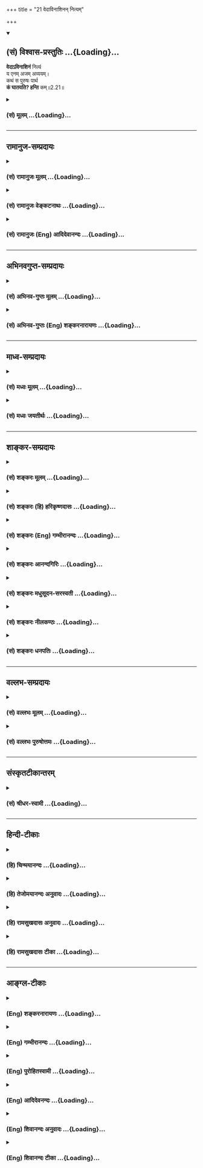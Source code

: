 +++
title = "21 वेदाविनाशिनन् नित्यम्"

+++
<div class="js_include" newlevelforh1="2" title="(सं) विश्वास-प्रस्तुतिः" unfilled url="/mahAbhAratam/vyAsaH/shlokashaH/06-bhIShma-parva/03-bhagavad-gItA-parva/saMskRtam/vishvAsa-prastutiH/02_sAnkhya-yogaH_sarva-/21_vedAvinAshinan_ni.md">
<details open><summary><h2>(सं) विश्वास-प्रस्तुतिः ...{Loading}...</h2></summary>

**वेदाऽविनाशिनं** नित्यं  
य एनम् अजम् अव्ययम्।  
कथं स पुरुषः पार्थ  
**कं घातयति? हन्ति** कम्॥2.21॥
</details>
</div>
<div class="js_include collapsed" newlevelforh1="3" title="(सं) मूलम्" unfilled url="/mahAbhAratam/vyAsaH/shlokashaH/06-bhIShma-parva/03-bhagavad-gItA-parva/saMskRtam/mUlam/02_sAnkhya-yogaH_sarva-/21_vedAvinAshinan_ni.md">
<details><summary><h3>(सं) मूलम् ...{Loading}...</h3></summary>

वेदाविनाशिनं नित्यं य एनमजमव्ययम्।  
कथं स पुरुषः पार्थ कं घातयति हन्ति कम्।।2.21।।
</details>
</div>


_________________
## रामानुज-सम्प्रदायः
<div class="js_include collapsed" newlevelforh1="3" title="(सं) रामानुजः मूलम्" unfilled url="/mahAbhAratam/vyAsaH/shlokashaH/06-bhIShma-parva/03-bhagavad-gItA-parva/saMskRtam/rAmAnujaH/mUlam/02_sAnkhya-yogaH_sarva-/21_vedAvinAshinan_ni.md">
<details><summary><h3>(सं) रामानुजः मूलम् ...{Loading}...</h3></summary>

।।2.21।। एवम् अविनाशित्वेन अजत्वेन व्ययानर्हत्वेन च **नित्यम् एनम्**
आत्मानं **यः** पुरुषो **वेद स पुरुषो**
देवमनुष्यतिर्यक्स्थावरशरीरावस्थितेषु आत्मसु **कम्** अपि आत्मानं **कथं
घातयति** **कं** वा कथं **हन्ति** कथं नाशयति कथं वा तत्प्रयोजको भवति
इत्यर्थः। एतान् आत्मनो घातयामि हन्मि इति अनुशोचनम्
आत्मस्वरूपयाथात्म्याज्ञानमूलम् एव इत्यभिप्रायः।  
यद्यपि नित्यानाम् आत्मनां शरीरविश्लेषमात्रं क्रियते तथापि
रमणीयभोगसाधनेषु शरीरेषु नश्यत्सु तद्वियोगरूपं शोकनिमित्तिम् अस्ति एव इति
अत आह।  

</details>
</div>
<div class="js_include collapsed" newlevelforh1="3" title="(सं) रामानुजः वेङ्कटनाथः" unfilled url="/mahAbhAratam/vyAsaH/shlokashaH/06-bhIShma-parva/03-bhagavad-gItA-parva/saMskRtam/rAmAnujaH/venkaTanAthaH/02_sAnkhya-yogaH_sarva-/21_vedAvinAshinan_ni.md">
<details><summary><h3>(सं) रामानुजः वेङ्कटनाथः ...{Loading}...</h3></summary>

  
  
।।2.21।। य एनम् 2।19 इत्युक्तविपर्ययपरेवेद इत्यादिश्लोकेनित्यम् इति
परमसाध्यानुवादः। अविनाशिनम् इत्यादिकं तु तद्धेतुरित्यभिप्रायेणाह एवमिति।
व्ययशब्देनात्र जन्मनाशव्यतिरिक्तविकारा विवक्षिताः। अपक्षय एव वा
छेदनादियोग्यावयवविश्लेषादिर्वा। कमिति।
निर्धारणस्यानिर्धारितानेकव्यक्तिसापेक्षत्वादाहदेवमनुष्येत्यादि।
घातयतिहन्त्योः पौनरुक्त्यमाशङ्क्य बुद्धिस्थक्रमेणार्थमाह कथं
नाशयतीत्यादि। वेदितुर्विशेषेण हन्तृत्वादिनिषेधो न युज्यते। आत्मनो
नित्यत्वे तदवेदितुरपि तद्धननायोगादित्याशङ्कापरिहाराय फलितार्थं वदन्
प्रकृतेन सङ्गमयति एतानिति। नात्र श्लोके हन्तृत्वादिमात्रं निषिध्यते
किन्तु तत्प्रयुक्तं शोचनम् तदुत्पादकप्रकारप्रतिषेधयैव ह्यत्र कथंशब्द
इति  
  
भावः।  
  
  
  

</details>
</div>
<div class="js_include collapsed" newlevelforh1="3" title="(सं) रामानुजः (Eng) आदिदेवानन्दः" unfilled url="/mahAbhAratam/vyAsaH/shlokashaH/06-bhIShma-parva/03-bhagavad-gItA-parva/saMskRtam/rAmAnujaH/english/AdidevAnandaH/02_sAnkhya-yogaH_sarva-/21_vedAvinAshinan_ni.md">
<details><summary><h3>(सं) रामानुजः (Eng) आदिदेवानन्दः ...{Loading}...</h3></summary>

2.21 He who knows the self to be eternal, as It is indestructible,
unborn and changeless - how can that person be said to cause the death of the self, be it of the self existing in the bodies of gods or animals or immovables; Whom does he kill; The meaning is - how can he destroy any one or cause anyone to slay; How does he become an instrument for slaying; The meaning is this: the feeling of sorrow: 'I cause the slaying of these selves, I slay these,' has its basis solely in ignorance about the true nature of the self. Let it be granted that what is done is only separation of the bodies from the eternal selves. Even then, when the bodies, which are instruments for the experience of agreeable pleasures, perish, there still exists reason for sorrow in their separation from the bodies. To this (Sri Krsna) replies:

</details>
</div>


_________________
## अभिनवगुप्त-सम्प्रदायः
<div class="js_include collapsed" newlevelforh1="3" title="(सं) अभिनव-गुप्तः मूलम्" unfilled url="/mahAbhAratam/vyAsaH/shlokashaH/06-bhIShma-parva/03-bhagavad-gItA-parva/saMskRtam/abhinava-guptaH/mUlam/02_sAnkhya-yogaH_sarva-/21_vedAvinAshinan_ni.md">
<details><summary><h3>(सं) अभिनव-गुप्तः मूलम् ...{Loading}...</h3></summary>

।।2.22।। वेदेति। य एनमात्मानं प्रबुद्धत्वात् जानाति स न हन्ति न स हन्यते
इति तस्य कथं बन्धः +++(N omits इति बन्धः)+++।  

</details>
</div>
<div class="js_include collapsed" newlevelforh1="3" title="(सं) अभिनव-गुप्तः (Eng) शङ्करनारायणः" unfilled url="/mahAbhAratam/vyAsaH/shlokashaH/06-bhIShma-parva/03-bhagavad-gItA-parva/saMskRtam/abhinava-guptaH/english/shankaranArAyaNaH/02_sAnkhya-yogaH_sarva-/21_vedAvinAshinan_ni.md">
<details><summary><h3>(सं) अभिनव-गुप्तः (Eng) शङ्करनारायणः ...{Loading}...</h3></summary>

2.21 Veda etc. Whosoever, because of his realisation, under-stands this
Self as 'This neither slays \[any one\]. nor is This slain \[by any
one\] - how could there be any bondage for him ;

</details>
</div>


_________________
## माध्व-सम्प्रदायः
<div class="js_include collapsed" newlevelforh1="3" title="(सं) मध्वः मूलम्" unfilled url="/mahAbhAratam/vyAsaH/shlokashaH/06-bhIShma-parva/03-bhagavad-gItA-parva/saMskRtam/madhvaH/mUlam/02_sAnkhya-yogaH_sarva-/21_vedAvinAshinan_ni.md">
<details><summary><h3>(सं) मध्वः मूलम् ...{Loading}...</h3></summary>

।।2.21।। अतो य एवं वेद स कथं घातयति हन्ति वा अविनाशिनं
नैमित्तिकविनाशरहितम्। नित्यं स्वाभाविकनाशरहितम्। अथवाऽविनाशिनं
दोषयोगरहितम्। नित्यं सदाभाविनमिति सर्वत्र विवेकः दोषयुक्तपुरुषादिषु
नष्टशब्दप्रयोगात्।  

</details>
</div>
<div class="js_include collapsed" newlevelforh1="3" title="(सं) मध्वः जयतीर्थः" unfilled url="/mahAbhAratam/vyAsaH/shlokashaH/06-bhIShma-parva/03-bhagavad-gItA-parva/saMskRtam/madhvaH/jayatIrthaH/02_sAnkhya-yogaH_sarva-/21_vedAvinAshinan_ni.md">
<details><summary><h3>(सं) मध्वः जयतीर्थः ...{Loading}...</h3></summary>

।।2.21।।**वेदाविनाशिन**मिति। पुनरात्मनोऽविनाशित्वादिकं किमर्थमुच्यते
इत्यतोऽस्य तात्पर्यमाह **अत** इति। उक्तैः प्रमाणैरेवमविनाशित्वादिरूपं
कं कथं घातयति हन्ति वेत्येवंभावं करोतीत्यर्थः। जीवस्यानित्यत्वादिकं
मन्यमानो न जानातीत्युक्तम् इदानीं तु ज्ञानी नैवं मन्यत इत्युच्यत इति।
अविनाशिनं नित्यमिति पुनरुक्तिमाशङ्क्य द्वेधार्थभेदमाह
**अविनाशिन**मिति। **नैमित्तिको** बिम्बनाशादिनिमित्तकः। स्वाभाविकः
कालकृतः। दोषयोगरहितमित्यनेन मात्रास्पर्शा इत्यत्र
यदुक्तमाभिमानिकमेवात्मनो दुःखादिकं न तु स्वगतमिति तस्यानुवादः क्रियते।
एवं व्याख्यानप्रकारमन्यत्राप्यतिदिशति **इती**ति। विवेकः शब्दार्थयोः।
अविनाशिनं दोषयोगरहितमिति कुतो लभ्यमित्यत आह **दोषे**ति।
अनेकार्थत्वाद्धातूनामिति भावः।  

</details>
</div>


_________________
## शाङ्कर-सम्प्रदायः
<div class="js_include collapsed" newlevelforh1="3" title="(सं) शङ्करः मूलम्" unfilled url="/mahAbhAratam/vyAsaH/shlokashaH/06-bhIShma-parva/03-bhagavad-gItA-parva/saMskRtam/shankaraH/mUlam/02_sAnkhya-yogaH_sarva-/21_vedAvinAshinan_ni.md">
<details><summary><h3>(सं) शङ्करः मूलम् ...{Loading}...</h3></summary>

।।2.21।।  
  
वेद विजानाति अविनाशिनम् अन्त्यभावविकाररहितं नित्यं विपरिणामरहितं यो वेद
इति संबन्धः। एनं पूर्वेण  
मन्त्रेणोक्तलक्षणम् अजं जन्मरहितम् अव्ययम् अपक्षयरहितं कथं केन प्रकारेण
सः विद्वान् पुरुषः अधिकृतः हन्ति हननक्रिया करोति कथं वा घातयति हन्तारं
प्रयोजयति। न कथञ्चित् कञ्चित् हन्ति न कथञ्चित् कञ्चित् घातयति इति उभयत्र
आक्षेप एवार्थः प्रश्नार्थासंभवात्। हेत्वर्थस्य च अविक्रियत्वस्य
तुल्यत्वात् विदुषः सर्वकर्मप्रतिषेध एव प्रकरणार्थः अभिप्रेतो भगवता।
हन्तेस्तु आक्षेपः उदाहरणार्थत्वेन कथितः।।  
विदुषः कं कर्मासंभवहेतुविशेषं पश्यन् कर्माण्याक्षिपति भगवान् कथं स
पुरुषः इति। ननु उक्त एवात्मनः अविक्रियत्वं सर्वकर्मासंभवकारणविशेषः।
सत्यमुक्तः। न तु सः कारणविशेषः अन्यत्वात् विदुषः अविक्रियादात्मनः। न हि
अविक्रियं स्थाणुं विदितवतः कर्म न संभवति इति चेत् न विदुषः आत्मत्वात्। न
देहादिसंघातस्य विद्वत्ता। अतः पारिशेष्यात् असंहतः आत्मा विद्वान्
अविक्रियः इति तस्य विदुषः कर्मासंभवात् आक्षेपो युक्तः कथं स पुरुषः इति।
यथा बुद्ध्याद्याहृतस्य शब्दाद्यर्थस्य अविक्रिय एव सन्
बुद्धिवृत्त्यविवेकविज्ञानेन अविद्यया उपलब्धा आत्मा कल्प्यते एवमेव
आत्मानात्मविवेकज्ञानेन बुद्धिवृत्त्या विद्यया असत्यरूपयैव परमार्थतः
अविक्रिय एव आत्मा विद्वानुच्यते। विदुषः कर्मासंभववचनात् यानि कर्माणि
शास्त्रेण विधीयन्ते तानि अविदुषो विहितानि इति भगवतो निश्चयोऽवगम्यते।।  
ननु विद्यापि अविदुष एव विधीयते विदितविद्यस्य पिष्टपेषणवत्
विद्याविधानानर्थक्यात्। तत्र अविदुषः कर्माणि विधीयन्ते न विदुषः इति
विशेषो नोपपद्यते इति चेत् न अनुष्ठेयस्य भावाभावविशेषोपपत्तेः।
अग्निहोत्रादिविध्यर्थज्ञानोत्तरकालम् अग्निहोत्रादिकर्म
अनेकसाधनोपसंहारपूर्वकमनुष्ठेयम् कर्ता अहम् मम कर्तव्यम्
इत्येवंप्रकारविज्ञानवतः अविदुषः यथा अनुष्ठेयं भवति न तु तथा न जायते
इत्याद्यात्मस्वरूपविध्यर्थज्ञानोत्तरकालभावि किञ्चिदनुष्ठेयं भवति किं तु
नाहं कर्ता नाहं भोक्ता इत्याद्यात्मैकत्वाकर्तृत्वादिविषयज्ञानात्
नान्यदुत्पद्यते इति एष विशेष उपपद्यते। यः पुनः कर्ता अहम् इति वेत्ति
आत्मानम् तस्य मम इदं कर्तव्यम् इति अवश्यंभाविनी बुद्धिः स्यात् तदपेक्षया
सः अधिक्रियते इति तं प्रति कर्माणि संभवन्ति। स च अविद्वान् उभौ तौ न
विजानीतः इति वचनात् विशेषितस्य च विदुषः कर्माक्षेपवचनाच्च कथं स पुरुषः
इति। तस्मात् विशेषितस्य अविक्रियात्मदर्शिनः विदुषः मुमुक्षोश्च
सर्वकर्मसंन्यासे एव अधिकारः। अत एव भगवान् नारायणः साङ्ख्यान् विदुषः
अविदुषश्च कर्मिणः प्रविभज्य द्वे निष्ठे ग्राहयति ज्ञानयोगेन साङ्ख्यानां
कर्मयोगेन योगिनाम् इति। तथा च पुत्राय आह भगवान् व्यासः द्वाविमावथ
पन्थानौ इत्यादि। तथा च क्रियापथश्चैव पुरस्तात् पश्चात्संन्यासश्चेति।
एतमेव विभागं पुनः पुनर्दर्शयिष्यति भगवान् अतत्त्ववित् अहंकारविमूढात्मा
कर्ताहमिति मन्यते तत्त्ववित्तु नाहं करोमि इति। तथा च सर्वकर्माणि मनसा
संन्यस्यास्ते इत्यादि।।  
तत्र केचित्पण्डितंमन्या वदन्ति जन्मादिषड्भावविक्रियारहितः अविक्रियः
अकर्ता एकः अहमात्मा इति न कस्यचित् ज्ञानम् उत्पद्यते यस्मिन् सति
सर्वकर्मसंन्यासः उपदिश्यते इति। तन्न न जायते
इत्यादिशास्त्रोपदेशानर्थक्यप्रसङ्गात्। यथा च शास्त्रोपदेशसामर्थ्यात्
धर्माधर्मास्तित्वविज्ञानं कर्तुश्च देहान्तरसंबन्धविज्ञानमुत्पद्यते तथा
शास्त्रात् तस्यैव आत्मनः अविक्रियत्वाकर्तृत्वैकत्वादिविज्ञानं कस्मात्
नोत्पद्यते इति प्रष्टव्याः ते। करणागोचरत्वात् इति चेत् न
मनसैवानुद्रष्टव्यम् इति श्रुतेः। शास्त्राचार्योपदेशशमदमादिसंस्कृतं मनः
आत्मदर्शने करणम्। तथा च तदधिगमाय अनुमाने आगमे च सति ज्ञानं नोत्पद्यत इति
साहसमात्रमेतत्। ज्ञानं च उत्पद्यमानं तद्विपरीतमज्ञानम् अवश्यं बाधते
इत्यभ्युपगन्तव्यम्। तच्च अज्ञानं दर्शितम् हन्ता अहम् हतः अस्मि इति उभौ
तौ न विजानीतः इति। अत्र च आत्मनः हननक्रियायाः कर्तृत्वं कर्मत्वं
हेतुकर्तृत्वं च अज्ञानकृतं दर्शितम्। तच्च सर्वक्रियास्वपि समानं
कर्तृत्वादेः अविद्याकृतत्वम् अविक्रियत्वात् आत्मनः। विक्रियावान् हि
कर्ता आत्मनः कर्मभूतमन्यं प्रयोजयति कुरु इति। तदेतत् अविशेषेण विदुषः  
सर्वक्रियासु कर्तृत्वं हेतुकर्तृत्वं च प्रतिषेधति भगवान्वासुदेवः विदुषः
कर्माधिकाराभावप्रदर्शनार्थम् वेदाविनाशिनं৷৷. कथं स पुरुषः इत्यादिना। क्व
पुनः विदुषः अधिकार इति एतदुक्तं पूर्वमेव ज्ञानयोगेन साङ्ख्यानाम् इति। तथा
च सर्वकर्मसंन्यासं वक्ष्यति सर्वकर्माणि मनसा इत्यादिना।।  
ननु मनसा इति वचनात् न वाचिकानां कायिकाना च संन्यासः इति चेत् न
सर्वकर्माणि इति विशेषितत्वात्।  
मानसानामेव सर्वकर्मणामिति चेत् न
मनोव्यापारपूर्वकत्वाद्वाक्कायव्यापाराणां मनोव्यापाराभावे तदनुपपत्तेः।
शास्त्रीयाणां वाक्कायकर्मणां कारणानि मानसानि कर्माणि वर्जयित्वा अन्यानि
सर्वकर्माणि मनसा संन्यस्येदिति चेत् न नैव कुर्वन्न कारयन् इति विशेषणात्।
सर्वकर्मसंन्यासः अयं भगवता उक्तः मरिष्यतः न जीवतः इति चेत् न नवद्वारे
पुरे देही आस्ते इति विशेणानुपपत्तेः। न हि सर्वकर्मसंन्यासेन मृतस्य
तद्देहे आसनं संभवति। अकुर्वतः अकारयतश्च देहे संन्यस्य इति संबन्धः न देहे
आस्ते इति चेत् न सर्वत्र आत्मनः अविक्रियत्वावधारणात् आसनक्रियायाश्च
अधिकरणापेक्षत्वात् तदनपेक्षत्वाच्च संन्यासस्य। संपूर्वस्तु न्यासशब्दः
अत्र त्यागार्थः न निक्षेपार्थः। तस्मात् गीताशास्त्रे आत्मज्ञानवतः
संन्यासे एव अधिकारः न कर्मणि इति तत्र तत्र उपरिष्टात् आत्मज्ञानप्रकरणे
दर्शयिष्यामः।।  
प्रकृतं तु वक्ष्यामः। तत्र आत्मनः अविनाशित्वं प्रतिज्ञातम्। तत्किमिवेति
उच्यते  
  

</details>
</div>
<div class="js_include collapsed" newlevelforh1="3" title="(सं) शङ्करः (हि) हरिकृष्णदासः" unfilled url="/mahAbhAratam/vyAsaH/shlokashaH/06-bhIShma-parva/03-bhagavad-gItA-parva/saMskRtam/shankaraH/hindI/harikRShNadAsaH/02_sAnkhya-yogaH_sarva-/21_vedAvinAshinan_ni.md">
<details><summary><h3>(सं) शङ्करः (हि) हरिकृष्णदासः ...{Loading}...</h3></summary>

।।2.21।। य एनं वेत्ति हन्तारम् इस मन्त्रसे आत्मा हननक्रियाका कर्ता और
कर्म नहीं है यह प्रतिज्ञा करके तथा न जायते इस मन्त्रसे आत्माकी
निर्विकारताके हेतुको बतलाकर अब प्रतिज्ञापूर्वक कहे हुए अर्थका उपसंहार
करते हैं  
  
पूर्व मन्त्रमें कहे हुए लक्षणोंसे युक्त इस आत्माको जो अविनाशी अन्तिम
भावविकाररूप मरणसे रहित नित्य रोगादिजनित दुर्बलता क्षीणता आदि विकारोंसे
रहित अज जन्मरहित और अव्यय अपक्षयरूप विकारसे रहित जानता है।  
वह आत्मतत्त्वका ज्ञाताअधिकारी पुरुष कैसे ( किसको ) मारता है और कैसे (
किसको ) मरवाता है अर्थात् वह कैसे तो हननरूप क्रिया कर सकता और कैसे किसी
मारनेवालेको नियुक्त कर सकता है  
अभिप्राय यह कि वह न किसीको किसी प्रकार भी मारता है और न किसीको किसी
प्रकार भी मरवाता है। इन दोनों बातोंमे किम् और कथम् शब्द आक्षेपके बोधक
हैं क्योंकि प्रश्नके अर्थमें यहाँ इनका प्रयोग सम्भव नहीं।  
निर्विकारतारूप हेतुका तात्पर्य सभी कर्मोंका प्रतिषेध करनेमें समान है
इससे इस प्रकरणका अर्थ भगवान्को यही इष्ट है कि आत्मवेत्ता किसी भी कर्मका
करने करवानेवाला नहीं होता।  
अकेली हननक्रियाके विषयमें आक्षेप करना उदाहरणके रूपमें है।  
पू₀ कर्म न हो सकनेमें कौनसे खास हेतुको देखकर ज्ञानीके लिये भगवान् कथं स
पुरुषः इस कथनसे कर्मविषयक आक्षेप करते हैं  
उ₀ पहले ही कह आये हैं कि आत्माकी निर्विकारता ही ( ज्ञानीकर्तृक )
सम्पूर्ण कर्मोंके न होनेका खास हेतु है।  
पू₀ कहा है सही परंतु अविक्रिय आत्मासे उसको जाननेवाला भिन्न है इसलिये (
यह ऊपर बतलाया हुआ ) खास कारण उपयुक्त नहीं है क्योंकि स्थाणुको अविक्रिय
जाननेवालेसे कर्म नहीं होते ऐसा नहीं ऐसी शङ्का करें तो  
उ₀ यह कहना ठीक नहीं क्योंकि आत्मा स्वयं ही जाननेवाला है। देह आदि
संघातमें ( जड होनेके कारण ) ज्ञातापन नहीं हो सकता इसलिये अन्तमें देहादि
संघातसे भिन्न आत्मा ही अविक्रिय ठहरता है और वही जाननेवाला है। ऐसे उस
ज्ञानीसे कर्म होना असम्भव है अतः कथं स पुरुष यह आक्षेप उचित ही  
  
है।  
जैसे ( वास्तवमें ) निर्विकार होनेपर भी आत्मा बुद्धिवृत्ति और आत्माका
भेदज्ञान न रहनेके कारण अविद्याके सम्बन्धसे बुद्धि आदि इन्द्रियोंद्वारा
ग्रहण किये हुए शब्दादि विषयोंका ग्रहण करनेवाला मान लिया जाता है।  
ऐसे ही आत्मअनात्मविषयक विवेकज्ञानरूप जो बुद्धिवृत्ति है जिसे विद्या कहते
हैं वह यद्यपि असत्रूप है तो भी उसके सम्बन्धसे वास्तव में जो अविकारी है
ऐसा आत्मा ही विद्वान् कहा जाता है।  
ज्ञानीके लिये सभी कर्म असम्भव बतलाये हैं इस कारण भगवान्का यह निश्चय समझा
जाता है कि शास्त्रद्वारा जिन कर्मोंका विधान किया गया है वे सब
अज्ञानियोंके लिये ही विहित हैं।  
पू₀ विद्या भी अज्ञानीके लिये ही विहित है क्योंकि जिसने विद्याको जान लिया
उसके लिये पिसेको पीसनेकी भाँति विद्याका विधान व्यर्थ है। अतः अज्ञानीके
लिये कर्म कहे गये हैं ज्ञानीके लिये नहीं इस प्रकार विभाग करना नहीं बन
सकता।  
उ₀ यह कहना ठीक नहीं क्योंकि कर्तव्यके भाव और अभावसे भिन्नता सिद्ध होती
है अभिप्राय यह कि अग्निहोत्रादि कर्मोंका विधान करनेवाले विधिवाक्योंके
अर्थको जान लेनेके बाद अनेक साधन और उपसंहारके सहित अमुक अग्निहोत्रादि
कर्म अनुष्ठान करनेके योग्य है मैं कर्ता हूँ मेरा अमुक कर्तव्य है इस
प्रकार जाननेवाले अज्ञानीके लिये जैसे कर्तव्य बना रहता है वैसे न जायते
इत्यादि आत्मस्वरूपका विधान करनेवाले वाक्योंके अर्थको जान लेनेके बाद उस
ज्ञानीके लिये कुछ कर्तव्य शेष नहीं रहता।  
क्योंकि ( ज्ञानीको ) मैं न कर्ता हूँ न भोक्ता हूँ इत्यादि जो आत्माके
एकत्व और अकर्तृत्व आदिविषयक ज्ञान है इससे अतिरिक्त अन्य किसी प्रकारका भी
ज्ञान नहीं होता। इस प्रकार यह ( ज्ञानी और अज्ञानीके कर्तव्यका ) विभाग
सिद्ध होता है।  
जो अपनेको ऐसा समझता है कि मैं कर्ता हूँ उसकी यह बुद्धि अवश्य ही होगी कि
मेरा अमुक कर्तव्य है उस बुद्धिकी अपेक्षासे वह कर्मोंका अधिकारी होता है
इसीसे उसके लिये कर्म हैं। और उभौ तौ न विजानीतः इस वचनके अनुसार वही
अज्ञानी है।  
क्योंकि पूर्वोक्त विशेषणोंद्वारा वर्णित ज्ञानीके लिये तो कथं स पुरुषः इस
प्रकार कर्मोंका निषेध करनेवाले वचन हैं।  
सुतरां ( यह सिद्ध हुआ कि ) आत्माको निर्विकार जाननेवाले विशिष्ट
विद्वान्का और मुमुक्षुका भी सर्वकर्मसंन्यासमें ही अधिकार है।  
इसीलिये भगवान् नारायण ज्ञानयोगेन साङ्ख्यानां कर्मयोगेन योगिनाम् इस कथनसे
साङ्ख्ययोगी ज्ञानियों और कर्मी अज्ञानियोंका विभाग करके अलगअलग दो निष्ठा
ग्रहण करवाते हैं।  
ऐसे ही अपने पुत्रसे भगवान् वेदव्यासजी कहते हैं कि ये दो मार्ग हैं
इत्यादि तथा यह भी कहते हैं कि पहले क्रियामार्ग और पीछे संन्यास।  
इसी विभागको बारंबार भगवान् दिखलायेंगे। जैसे अहंकारसे मोहित हुआ अज्ञानी
मैं कर्ता हूँ ऐसे मानता है तत्त्ववेत्ता मैं नहीं करता ऐसे मानता है तथा
सब कर्मोंका मनसे त्यागकर रहता है इत्यादि।  
इस विषयमें कितने ही अपनेको पण्डित समझनेवाले कहते हैं कि जन्मादि छः
भावविकारोंसे रहित निर्विकार अकर्ता एक आत्मा मैं ही हूँ ऐसा ज्ञान किसीको
होता ही नहीं कि जिसके होनेसे सर्वकर्मोंके संन्यासका उपदेश किया जा सके।  
यह कहना ठीक नहीं। क्योंकि ( ऐसा मान लेनेसे ) न जायते इत्यादि शास्त्रका
उपदेश व्यर्थ होगा।  
उनसे यह पूछना चाहिये कि जैसे शास्त्रोपदेशकी सामर्थ्यसे कर्म करनेवाले
मनुष्यको धर्मके अस्तित्वका ज्ञान और देहान्तरकी प्राप्तिका ज्ञान होता है
उसी तरह उसी पुरुषको शास्त्रसे आत्माकी विर्विकारता अकर्तृत्व और एकत्व
आदिका विज्ञान क्यों नहीं हो सकता  
यदि वे कहें कि ( मनबुद्धि आदि ) करणोंसे आत्मा अगोचर है इस कारण ( उसका
ज्ञान नहीं हो  
  
सकता )।  
तो यह कहना ठीक नहीं। क्योंकि मनके द्वारा उस आत्माको देखना चाहिये यह
श्रुति है अतः शास्त्र और आचार्यके उपदेशद्वारा एवं शम दम आदि साधनोंद्वारा
शुद्ध किया हुआ मन आत्मदर्शनमें करण ( साधन ) है।  
इस प्रकार उस ज्ञानप्राप्तिके विषयमें अनुमान और आगमप्रमाणोंके रहते हुए भी
यह कहना कि ज्ञान नहीं होता साहसमात्र है।  
यह तो मान ही लेना चाहिये कि उत्पन्न हुआ ज्ञान अपनेसे विपरीत अज्ञानको
अवश्य नष्ट कर देता है।  
वह अज्ञान मैं मारनेवाला हूँ मैं मारा गया हूँ ऐसे मारनेवाले दोनों नहीं
जानते इन वचनोंद्वारा पहले दिखलाया ही था फिर यहाँ भी यह बात दिखायी गयी है
कि आत्मामें हननक्रियाका कर्तृत्व कर्मत्व और हेतुकर्तृत्व अज्ञानजनति
है।  
आत्मा निर्विकार होनेके कारण कर्तृत्व आदि भावोंका अविद्यामूलक होना सभी
क्रियाओंमे समान है। क्योंकि विकारवान् ही ( स्वयं ) कर्ता ( बनकर ) अपने
कर्मरूप दूसरेको कर्ममें नियुक्त करता है कि तू अमुक कर्म कर।  
सुतरां ज्ञानीका कर्मोंमें अधिकार नहीं है यह दिखानेके लिये भगवान्
वेदाविनाशिनम् कथं स पुरुषः इत्यादि वाक्योंसे सभी क्रियाओंमें समान भावसे
विद्वान्के कर्ता और प्रयोजक कर्ता होनेका प्रतिषेध करते हैं।  
ज्ञानीका अधिकार किसमें है यह तो ज्ञानयोगेन साङ्ख्यानाम् इत्यादि
वचनोंद्वारा पहले ही बतलाया जा चुका है वैसे ही फिर भी सर्वकर्माणि मनसा
इत्यादि वाक्योंसे सर्व कर्मोंका संन्यास ( भगवान् ) कहेंगे।  
पू₀ ( उक्त श्लोकमें ) मनसा यह शब्द है इसलिये मानसिक कर्मोंका ही त्याग
बतलाया है शरीर और वाणीसम्बन्धी कर्मोंका नहीं।  
उ₀ यह कहना ठीक नहीं। क्योंकि सर्व कर्मोंको छोड़कर इस प्रकार कर्मोंके साथ
सर्व विशेषण  
  
है।  
पू₀ यदि मनसम्बन्धी सर्व कर्मोंका त्याग मान लिया जाय तो  
उ₀ ठीक नहीं। क्योंकि वाणी और शरीरकी क्रिया मनोव्यापारपूर्वक ही होती है।
मनोव्यापारके अभावमें उनकी क्रिया बन नहीं सकती।  
पू₀ शास्त्रविहित कायिकवाचिक कर्मोंके कारणरूप मानसिक कर्मोंके सिवा अन्य
सब कर्मोंका मनसे संन्यास करना चाहिये यह मान लिया जाय तो  
उ₀ ठीक नहीं। क्योंकि न करता हुआ और न करवाता हुआ यह विशेषण साथमें है (
इसलिये तीनों तरह कर्मोंका संन्यास सिद्ध होता है। )  
पू₀ यह भगवान्द्वारा कहा हुआ सर्व कर्मोंका संन्यास तो मुमूर्षु के लिये है
जीते हुएके लिये नहीं यह माना जाय तो  
उ₀ ठीक नहीं। क्योंकि ऐसा मान लेनेसे नौ द्वारवाले शरीररूप पुरमें आत्मा
रहता है इस विशेषणकी उपयोगिता नहीं रहती।  
कारण जो सर्वकर्मसंन्यास करके मर चुका है उसका न करते हुए और न करवाते हुए
उस शरीरमें रहना सम्भव नहीं।  
पू₀ उक्त वाक्यमें शरीरमें कर्मोंको रखकर इस तरह सम्बन्ध है शरीरमें रहता
है इस प्रकार सम्बन्ध नहीं है ऐसा मानें तो  
उ₀ ठीक नहीं है। क्योंकि सभी जगह आत्माको निर्विकार माना गया है। तथा आसन
क्रियाको आधारकी अपेक्षा है और संन्यास को उसकी अपेक्षा नहीं है एवं स
पूर्वक न्यास शब्दका अर्थ यहाँ त्यागना। है निक्षेप ( रख देना ) नहीं।  
सुतरां गीताशास्त्रमें आत्मज्ञानीका संन्यासमें ही अधिकार है कर्मोंमें
नहीं। यही बात आगे चलकर आत्मज्ञानके प्रकरणमें हम जगहजगह दिखलायेंगे।  

</details>
</div>
<div class="js_include collapsed" newlevelforh1="3" title="(सं) शङ्करः (Eng) गम्भीरानन्दः" unfilled url="/mahAbhAratam/vyAsaH/shlokashaH/06-bhIShma-parva/03-bhagavad-gItA-parva/saMskRtam/shankaraH/english/gambhIrAnandaH/02_sAnkhya-yogaH_sarva-/21_vedAvinAshinan_ni.md">
<details><summary><h3>(सं) शङ्करः (Eng) गम्भीरानन्दः ...{Loading}...</h3></summary>

2.21 In the mantra, 'He who thinks of this One as the killer,' having
declared that (the Self) does not become the agent or the object of the
actof killing, and then in the mantra, 'Never is this One born,' etc.,
having stated the reasons for (Its) changelessness, the Lord sums up the
purport of what was declared above: He who knows this One as
indestructible, etc. Yah, he who; veda, knows yah is to be thus
connected with Veda ; enam, this One, possessing the characteristics
stated in the earlier mantra; as avinasinam, indestructible, devoid of
the final change of state; nityam, eternal, devoid of transformation;
ajam, birthless; and avyayam, undecaying; katham, how, in what way; (and
kam, whom;) does sah, that man of realization; purusah, the person who
is himself an authority \[i.e. above all injunctions and prohibitions.
See 18.16.17.-Tr.\]; hanti, kill, undertake the act of killing; or how
ghatayati, does he cause (others) to be killed, (how does he) instigate
a killer! The intention is to deny both (the acts) by saying, 'In no way
does he kill any one, nor does he cause anyone to be killed', because an
interrogative sense is absurd (here). Since the implication of the
reason \[The reason for the denial of killing etc. is the changelessness
of the Self, and this reason holds good with regard to all actions of
the man of realization.-Tr.\], viz the immutability of the Self, \[The
A.A. omits 'viz the immutability of the Self'.-Tr.\] is common (with
regard to all actions), therefore the negation of all kinds of actions
in the case of a man of realization is what the Lord conveys as the only
purport of this context. But the denial of (the act of) killing has been
cited by way of an example. Objection: By noticing what special reason
for the impossibility of actions in the case of the man of realization
does the Lord deny all actions (in his case) by saying, 'How can that
person,' etc.; Vedantin: Has not the immutability of the Self been
already stated as the reason \[Some readings omit this word.-Tr.\] , the
specific ground for the impossibility of all actions; Objection: It is
true that it has been stated; but that is not a specific ground, for the
man of realization is different from the immutable Self. Indeed, may it
not be argued that action does not become impossible for one who has
known as unchanging stump of a tree;! Vedantin: No, because of man of
Knowledge is one with the Self. Enlightenment does not belong to the
aggregate of body and senses. Therefore, as the last laternative, the
knower is the Immutable and is the Self which is not a part of the
aggregate. Thus, action being impossible for that man of Knowledge, the
denial in, 'How can that person৷৷.,' etc. is reasonable. As on account
of the lack of knowledge of the distinction between the Self and the
modifications of the intellect, the Self, though verily immutable, is
imagined through ignorance to be the perceiver of objects like sound
etc. presented by the intellect etc., in this very way, the Self, which
in reality is immutable, is said to be the 'knower' because of Its
association with the knowledge of the distinction between the Self and
non-Self, which (knowledge) is a modification of the intellect \[By
buddhi-vrtti, modification of the intellect, is meant the transformation
of the internal organ into the form of an extension upto an object,
along with its past impressions, the senses concerned, etc., like the
extension of the light of a lamp illuminating an object. Consciousness
reflected on this transformation and remaining indistinguishable from
that transformation revealing the object, is called objective knowledge.
Thery, due to ignorance, the Self is imagined to be the perceiver
because of Its connection with the vrtti, modification. (-A.G.) The
process is elsewhere described as follows: The vrtti goes out through
the sense-organ concerned, like the flash of a torchlight, and along
with it goes the reflection of Consciousness. Both of them envelop the
object, a pot for instance. The vrtti destroys the ignorance about the
pot; and the reflection of Consciousness, becoming unified with only
that portion of it which has been delimited by the pot, reveals the pot.
In the case of knowledge of Brahman, it is admitted that the vrtti in
the form, 'I am Brahman', does reach Brahman and destroys ignorance
about Brahman, but it is not admitted that Brahman is revealed like a
'pot', for Brahman is self-effulgent.-Tr.\] and is unreal by nature.
From the statement that action is impossible for man of realization it
is understood that the conclusion of the Lord is that, actions enjoined
by the scriptures are prescribed for the unenlightened. Objection: Is
not elightenment too enjoined for the ignorant; For, the injunction
about enlightenment to one who has already achieved realization is
useless, like grinding something that has already been ground! This
being so, the distinction that rites and duties are enjoined for the
unenlightened, and not for the enlightened one, does not stand to
reason. Vedantin: No. There can reasonable be a distinction between the
existence or nonexistence of a thing to be performed. As after the
knowledge of the meaning of the injunction for rites like Agnihotra etc.
their performance becomes bligatory on the unenlightened one who thinks,
'Agnihotra etc. has to be performed by collecting various accessories; I
am the agent, and this is my duty', unlike this, nothing remains later
on to be performed as a duty after knowing the meaning of the injunction
about the nature of the Self from such texts as, 'Never is this One
born,' etc. But apart from the rise of knowledge regarding the unity of
the Self, his non-agency, etc., in the form, 'I am not the agent, I am
not the enjoyer', etc., no other idea arises. Thus, this distinction can
be maintained. Again, for anyone who knows himself as, 'I am the agent',
there will necessarily arise the idea, 'This is my duty.' In relation to
that he becomes eligible. In this way duties are (enjoined) \[Ast. adds
'sambhavanti, become possible'.-Tr.\] for him. And according to the
text, 'both of them do not know' (19), he is an unenlightened man. And
the text, 'How can that person,' etc. concerns the enlightened person
distinguished above, becuase of the negation of action (in this text).
Therefore, the enlightened person distinguished above, who has realized
the immutable Self, and the seeker of Liberation are alified only for
renunciation of all rites and duties. Therefore, indeed, the Lord
Narayana, making a distinction between the enlightened man of Knowledge
and the unenlightened man of rites and duties, makes them take up the
two kinds of adherences in the text, 'through the Yoga of Knowledge for
the men of realization; through the Yoga of Action for the yogis' (3.3).
Similarly also, Vyasa said to his son, 'Now, there are these two paths,'
etc. \['Now, there are these two paths on which the Vedas are based.
They are thought of as the dharma characterized by engagement in duties,
and that by renunciation of them' (Mbh. Sa. 241.6).-Tr.\] So also (there
is a Vedic text meaning): 'The path of rites and duties, indeed, is the
earlier, and renunciation comes after that.' \[Ast. says that this is
not a otation, but only gives the purport of Tai, Ar. 10.62.12.-Tr.\]
The Lord will show again and again this very division: 'The
unenlightened man who is deluded by egoism thinks thus: "I am the doer";
but the one who is a knower of the facts (about the varieties of the
gunas) thinks, "I do not act"' (cf. 3.27,28). So also there is the text,
'(The embodied man of selfcontrol,) having given up all actions
mentally, continues (happily in the town of nine gates)' (5.13) etc.
With regard to this some wiseacres say: In no person does arise the
idea, 'I am the changeless, actionless Self, which is One and devoid of
the six kinds of changes beginning with birth to which all things are
subject', on the occurrence of which (idea alone) can renunciation of
all actions be enjoined. That is not correct, because it will lead to
the needlessness of such scriptural instructions as, 'Never is this One
born,' etc. (20). They should be asked: As on the authority of scripural
instructions there arises the knowledge of the existence of virtue and
vice and the knowledge regarding an agent who gets associated with
successive bodies, similarly, why should not there arise from the
scriptures the knowledge of unchangeability, non-agentship, oneness,
etc. of that very Self; Objection: If it be said that this is due to Its
being beyond the scope of any means (of knowledge); Vedantin: No,
because the Sruti says, 'It is to be realized through the mind alone,
(following the instruction of the teacher)' (Br. 4.4.19). The mind that
is purified by the instructions of the scriptures and the teacher,
control of the body and organs, etc. becomes the instrument for
realizing the Self. Again, since there exist inference and scriptures
for Its realization, it is mere bravado to say that Knowledge does not
arise. And it has to be granted that when knowledge arises, it surely
eliminates ignorance, its opposite. And that ignorance has been shown
in, 'I am the killer', 'I am killed', and 'both of them do not know'
(see 2.19). And here also it is shown that the idea of the Self being an
agent, the object of an action, or an indirect agent, is the result of
ignorance. Also, the Self being changeless, the fact that such agentship
etc. are cuased by ignorance is a common factor in all actions without
exception, because only that agent who is subject to change instigates
someone else who is different from himself and can be acted on, saying,
'Do this.' Thus, with a view to pointing out the absence of fitness for
rites and duties in the case of an enlightened person, the Lord \[Ast,
adds vasudeva after 'Lord'.-Tr.\] says, 'He who knows this One as
indestructible,' 'how can that person,' etc. thery denying this direct
and indirect agentship of an enlightened person in respect of all
actions without exception. As regards the estion, 'For what, again, is
the man of enlightenment alified;', the answer has already been give
earlier in, 'through the Yoga of Knowledge for the men of realization'
(3.3). Similarly, the Lord will also speak of renunication of all
actions in, 'having given up all actions mentally,' etc.(5.13).
Objection: May it not be argued that from the expression, 'mentally',
(it follows that) oral and bodily actions are not to be renounced;
Vedantin: No, because of the categoric expression, 'all actions'.
Objection: May it not be argued that 'all actions' relates only to those
of the mind; Vedantin: No, because all oral and bodily actions are
preceded by those of the mind, for those actions are impossible in the
absence of mental activity. Objection: May it not be said that one has
to mentally renounce all other activities except the mental functions
which are the causes of scriptural rites and duties performed through
speech and body; Vedantin: No, because it has been specifically
expressed: 'without doing or causing (others) to do anything at all'
(5.13). Objection: May it not be that this renunciation of all actions,
as stated by the Lord, is with regard to a dying man, not one living;
Vedantin: No, because (in that case) the specific statement, 'The
embodied man৷৷.continues happily in the town of nine gates' (ibid.) will
become illogical since it is not possible for a dead person, who neither
acts nor makes others act, \[The words 'akurvatah akarayatah, (of him)
who neither acts nor makes others act', have been taken as a part of the
Commentator's arguement. But A.G. points out that they can also form a
part of the next Objection. In that, case, the translation of the
Objection will be this: Can it not be that the construction of the
sentence (under discussion) is Neither doing nor making others do, he
rest by depositing (sannyasya, by renouncing) in the body', but not 'he
rests in the body by renouncing৷৷.';\] to rest in that body after
renouncing all actions. Objection: Can it not be that the construction
of the sentence (under discussion) is, '(he rests) by depositing
(sannyasya, by renouncing) in the body', (but) not 'he rests in the body
by renouncing৷৷.'; Vedantin: No, because everywhere it is categorically
asserted that the Self is changeless. Besides, the action of 'resting'
reires a location, whereas renunciation is independent of this. The word
nyasa preceded by sam here means 'renunciation', not 'depositing'.
Therefore, according to this Scripture, viz the Gita, the man of
realization is eligible for renunciation, alone, not for rites and
duties. This we shall show in the relevant texts later on in the cotext
of the knowledge of the Self. And now we shall speak of the matter on
hand: As to that, the indestructibility \[Indestructibility suggests
unchangeability as well.\] of the Self, has been postulated. What is it
like; That is being said in, 'As after rejecting wornout clothes,' etc.

</details>
</div>
<div class="js_include collapsed" newlevelforh1="3" title="(सं) शङ्करः आनन्दगिरिः" unfilled url="/mahAbhAratam/vyAsaH/shlokashaH/06-bhIShma-parva/03-bhagavad-gItA-parva/saMskRtam/shankaraH/AnandagiriH/02_sAnkhya-yogaH_sarva-/21_vedAvinAshinan_ni.md">
<details><summary><h3>(सं) शङ्करः आनन्दगिरिः ...{Loading}...</h3></summary>

।।2.21।। पूर्वश्लोकार्थस्यैवोत्तरत्रापि प्रतिभानात् पौनरुक्त्यमाशङक्य
वृत्तानुवादपूर्वकमुत्तरश्लोकमवतारयति **य एनमित्यादिना।**
कर्तृत्वाद्यभिमानविरोधादद्वैतकूटस्थात्मनिश्चयसामर्थ्यात्प्राप्तं विदुषः
संन्यासं विद्यापरिपाकार्थमभ्यनुजानाति **वेदेति।** पदद्वयस्य पूर्वमेव
पौनरुक्त्यपरिहारेऽपि प्रकारान्तरेणापौनरुक्त्यमाह
**अविनाशिनमित्यादिना।** प्रश्नेऽपि संभवति किमिति नञुल्लेखेन
व्याख्यायते तत्राह **उभयत्रेति।** उत्तरत्र प्रतिवचनादर्शनान्नात्र
प्रश्नः संभवतीत्यर्थः। विवक्षितं प्रकरणार्थं निगमयति
**हेत्वर्थस्येति।** अविक्रियत्वं हेत्वर्थस्तस्य विदुषः सर्वकर्मनिषेधे
समानत्वादिति यावत्। यदि विदुषः सर्वकर्मनिषेधोऽभिमतस्तर्हि किमिति
हन्त्यर्थ एवाक्षिप्यते तत्राह **हन्तेरिति।** उक्तं हेतुमाक्षेप्तुं
पृच्छति **विदुष इति।** अभिप्रायमप्रतिपद्यमानो हेतुविशेषं पूर्वोक्तं
स्मारयति **नन्विति।** उक्तमङ्गीकृत्याक्षिपति **सत्यमिति।** विदुषो
विज्ञानात्मनो ब्रह्मणश्च वेद्यस्य विरुद्धधर्मत्वेन
दहनतुहिनवद्भिन्नत्वाद्विदुषः सर्वकर्मत्यागेनासौ कारणविशेषः स्यादित्याह
**अन्यत्वादिति।** अविक्रियत्वादिति च्छेदः। तथापि कूटस्थमविक्रियं
ब्रह्म प्रतिपद्यमानस्य कुतो विक्रिया
संभवेद्ब्रह्मप्रतिपत्तिविरोधादित्याशङ्क्याह **नहीति।**अयमात्मा ब्रह्म
इत्यादिश्रुत्या समाधत्ते **न विदुष** **इति।** किञ्च विद्वत्ता
विशिष्टस्य वा केवलस्य वा। नाद्यः। विशिष्टस्य विद्वत्तायां विशेषणस्यापि
तत्प्रसङ्गान्न च विशेषणीभूतसंघातस्याचेतनत्वाद्विद्वत्ता युक्तेत्याह **न
देहादीति।** द्वितीये तु जीवब्रह्मविभागासिद्धिरित्याह **असंहत इति।**
किञ्च प्रामाणिकविरुद्धधर्मवत्त्वस्यासिद्धत्वात्प्रातिभासिकस्य च
बिम्बप्रतिबिम्बयोरनैकान्त्याद्भेदानुमानायोगाज्जीवब्रह्मणोरभेदसिद्धिरित्यभिप्रेत्य
फलितमाह **इति तस्येति।** नन्वविक्रियस्य ब्रह्मस्वरूपतया सर्वकर्मासंभवे
विदुषो विद्वत्तापि कथं संभवति नहि ब्रह्मणोऽविक्रियस्य विद्यालक्षणा
विक्रिया स्वक्रिया भवितुमर्हति तत्राह **यथेति।**
अदृष्टेन्द्रियादिसहकृतमन्तःकरणं प्रदीपप्रभावद्विषयपर्यन्तं परिणतं
बुद्धिवृत्तिरुच्यते। तत्र प्रतिबिम्बितं
चैतन्यमभिव्यञ्जकबुद्धिवृत्त्यविवेकाद्विषयज्ञानमिति व्यवह्रियते।
तेनात्मोपलब्धा कल्प्यते। तच्चाविद्याप्रयुक्तमिथ्यासंबन्धनिबन्धनं
तथैवाध्यासिकसंबन्धेन ब्रह्मात्मैक्याभिव्यञ्जकवाक्योत्थबुद्धिवृत्तिद्वारा
विद्वानात्मा व्यपदिश्यते नच मिथ्यासंबन्धेन
पारमार्थिकाविक्रियत्वविहतिरस्तीत्यर्थः। अहं ब्रह्मेति
बुद्धिवृत्तेर्मोक्षावस्थायामपि भावादात्मनः सविशेषत्वमाशङ्क्य तस्या
यावदुपाधिसत्त्वमेवेत्याह **असत्येति।** ननु कूटस्थस्यात्मनो
मिथ्याविद्यावत्त्वेऽपि तस्य कर्माधिकारनिवृत्तौ कस्य कर्माणि विधीयन्ते
नहि निरधिकाराणां तेषां विधिरित्याशङ्क्याह **विदुष इति।**
कर्माण्यविदुषो विहितानीति विशेषमाक्षिपति **नन्विति।** कर्मविधानमविदुषो
विदुषश्च विद्याविधानमिति विभागे का हानिरित्याशङ्क्याह **विदितेति।**
विद्याया विदितत्वं लब्धत्वम्। कर्मविधिरविदुषो विदुषो विद्याविधिरिति
विभागासंभवे फलितमाह **तत्रेति।** धर्मज्ञानानन्तरमनुष्ठेयस्य भावात्
ब्रह्मज्ञानोत्तरकालं च तदभावाद् ब्रह्मज्ञानहीनस्यैव कर्मविधिरिति
समाधत्ते **नानुष्ठेयस्येति।** विशेषोपपत्तिमेव प्रपञ्चयति
**अग्निहोत्रादीति।** ननु देहादिव्यतिरिक्तात्मज्ञानं विना पारलौकिकेषु
कर्मसु प्रवृत्तेरनुपपत्तेस्तथाविधज्ञानवता कर्मानुष्ठेयमिति चेत्तत्राह
**कर्ताहमिति।** आत्मनि कर्ता भोक्तेत्येवं विज्ञानवत्त्वेऽपि
ब्रह्मज्ञानविहीनत्वेनाविदुषोऽनुष्ठेयं कर्मेत्यर्थः।
देहादिव्यतिरेकज्ञानवद्ब्रह्मज्ञानमपि ज्ञानत्वाविशेषात्
कर्मप्रवृत्तावुपकरिष्यतीत्याशङ्क्याह **नत्विति।**
अनुष्ठेयविरोधित्वादविक्रियात्मज्ञानस्येति शेषः। ननु
ब्रह्मात्मैकत्वज्ञानादुत्तरकालमपि कर्ताहमित्यादिज्ञानोत्पत्तौ कर्मविधिः
सावकाशः स्यादिति नेत्याह **नाहमिति।** कारणाभावादिति शेषः।
कर्तृत्वादिज्ञानमन्यदित्युक्तम्।
अनुष्ठानाननुष्ठानयोरुक्तविशेषादविदुषोऽनुष्ठानं विदुषो नेत्युपसंहरति
**इत्येष इति।** नन्वात्मविदो न चेदनुष्ठेयं किंचिदस्ति कथं तर्हि
विद्वान्यजेतेत्यादिशास्त्रात्तं प्रति कर्माणि विधीयन्ते तत्राह **यः
पुनरिति।** आत्मनि कर्तृत्वादिज्ञानापेक्षया कर्मस्वधिकृतत्वज्ञाने
तथाविधं पुरुषं प्रति कर्माणि विधीयन्ते। स च प्राचीनवचनादविद्वानेवेति
निश्चीयते। न खल्वकर्तृत्वादिज्ञानवतस्तद्विपरीतकर्तृत्वादिज्ञानद्वारा
कर्मसु प्रवृत्तिरित्यर्थः। कर्मासंभवे ब्रह्मविदो हेत्वन्तरमाह
**विशेषितस्येति।**वेदाविनाशिनम् इत्यादिनेति शेषः। यद्यपि विदुषो नास्ति
कर्म तथापि विविदिषोः स्यादित्याशङ्क्याह **तस्मादिति।** विद्यया  
  
विरुद्धत्वादिष्यमाणमोक्षप्रतिपक्षत्वाच्च कर्मणामित्यर्थः। यद्यपि
मुमुक्षोराश्रमकर्माण्यपेक्षितानि तथापि विद्यातत्फलाभ्यामविरुद्धान्येव
तान्यभ्युपगतान्यन्यथा विविदिषासंन्यासविधिविरोधादित्यभिप्रेत्योक्तेऽर्थे
भगवतोऽनुमतिमाह **अतएवेति।** विदुषो विविदिषोश्च
संन्यासेऽधिकारोऽविदुषस्तु कर्मणीति विभागस्येष्टत्वादित्यर्थः।
अधिकारिभेदेन निष्ठाद्वयं भगवता वेदव्यासेनापि दर्शितमित्याह
**तथाचेति।** अध्ययनविधिना स्वाध्यायपाठे त्रैवर्णिकस्य प्रवृत्त्यनन्तरं
तत्र क्रियामार्गो ज्ञानमार्गश्चेति द्वौ
मार्गावधिकारिभेदेनावेदितावित्यर्थः। आदिशब्दाद्यत्र वेदाः प्रतिष्ठिताः
इत्यादि गृह्यते। उक्तयोर्मार्गयोस्तुल्यतां परिहर्तुमुदाहरणान्तरमाह
**तथेति।** बुद्धिशुद्धिद्वारा कर्मतत्फलयोर्वैराग्योदयात्पूर्वं
कर्ममार्गो विहितो विरक्तस्य पुनः संन्यासपूर्वको ज्ञानमार्गो दर्शितः। स
चेतरस्मादतिशयशालीति श्रुतिमित्यर्थः। उक्ते विभागे पुनरपि
वाक्यशेषानुकूल्यमादर्शयति **एवमेवेति।** अहंकारविमूढात्मेत्यस्य
व्याख्यानं **अतत्त्वविदिति।** तत्त्ववित्त्विति श्लोकमवतार्य
तात्पर्यार्थं संगृह्णाति **नाहमिति।** पूर्वेण क्रियापदेनेतिशब्दः
संबध्यते। विरक्तमधिकृत्य वाक्यान्तरं पठति **तथाचेति।** आदिशब्दस्तस्यैव
श्लोकस्य शेषसंग्रहार्थः। अविक्रियात्मज्ञानात्कर्मसंन्यासे दर्शिते
मीमांसकमतमुत्थापयति **तत्रेति।** आत्मनो
ज्ञानक्रियाशक्त्याधारत्वेनाविक्रियत्वाभावादविक्रियात्मज्ञानं
संन्यासकारणीभूतं न संभवतीत्यर्थः। यथोक्तज्ञानाभावो विषयाभावाद्वा
मानाभावाद्वेति विकल्प्याद्यं दूषयति **नेत्यादिना।** न
तावदविक्रियात्माभावो न जायते म्रियते वेत्यादिशास्त्रस्याप्तवाक्यतया
प्रमाणस्यान्तरेण कारणमानर्थक्यायोगादित्यर्थः। द्वितीयं प्रत्याह
**यथाचेति।** पारलौकिककर्मविधिसामर्थ्यसिद्धं विज्ञानमुदाहरति
**कर्तुश्चेति।** कर्मकाण्डादज्ञाते धर्मादौ
विज्ञानोत्पत्तिवज्ज्ञानकाण्डादज्ञाते ब्रह्मात्मनि
विज्ञानोत्पत्तिरविरुद्धा प्रमाणत्वाविशेषादित्यर्थः। ज्ञानस्य
मनःसंयोगजन्यत्वादात्मनश्च श्रुत्या मनोगोचरत्वनिरासान्नात्मज्ञाने
साधनमस्तीति शङ्कते **करणेति।** श्रुतिमाश्रित्य परिहरति **न। मनसेति।
***तत्त्वमस्यादिवाक्योत्थमनोवृत्त्यैव शास्त्राचार्योपदेशमनुसृत्य
द्रष्टव्यं तत्त्वमिति श्रूयते स्वरूपेण स्वप्रकाशमपि ब्रह्मात्मवस्तु
वाक्योत्थबुद्धिवृत्त्यभिव्यक्तं सविकल्पकव्यवहारालम्बनं भवतीति
मनोगोचरत्वोपचारादसिद्धं करणागोचरत्वमित्यर्थः। कथं तर्हि ब्रह्मात्मनो
मनोविषयत्वनिषेधश्रुतिरित्याशङ्क्यासंस्कृतमनोवृत्त्यविषयत्वविषया सेति
मन्वानः सन्नाह*** शास्त्रेति। **सत्यपि श्रुत्यादौ**
**तदनुग्राहकाभावान्नास्माकमविक्रियात्मकज्ञानमुत्पत्तुमर्हतीत्याशङ्क्याह**
तथेति। **तस्याविक्रियस्यात्मनोऽधिगत्यर्थं विमतो विकारो नात्मधर्मो
विकारत्वादुभयाभिमतविकारवदित्यनुमाने पूर्वोक्तश्रुतिस्मृतिरूपागमे च
सत्येव तस्मिन्नोत्पद्यते ज्ञानमिति वचः साहसमात्रं सत्येव माने मेयं न
भातीतिवदित्यर्थः। ननु यथोक्तं ज्ञानमुत्पन्नमपि हानायोपादानाय वा न भवतीति
कुतोऽस्य फलवत्त्वं तत्राह** ज्ञानं चेति। अवश्यमिति।
**प्रकाशप्रवृत्तेस्तमोनिवृत्तिव्यतिरेकेणानुपपत्तिवदात्माज्ञाननिवृत्तिमन्तरेणात्मज्ञानोत्पत्तेरनुपपत्तेरित्यर्थः।
नन्वज्ञानस्य ज्ञानप्रागभावत्वात्तन्निवृत्तिरेव ज्ञानं नतु तन्निवर्तकमिति
तत्राह** तच्चेति। **कथं पुनर्भगवतापि ज्ञानाभावातिरिक्तमज्ञानं
दर्शितमित्याशङ्क्याह** अत्रचेति। **विमतं ज्ञानाभावो न
भवत्युपादानत्वान्मृदादिवदिति भावः। ननु हननक्रियाया न हिंस्यादिति
निषिद्धत्वात् तत्कर्तृत्वादेरज्ञानकृतत्वेऽपि विहितक्रियाकर्तृत्वादेर्न
तथात्वमिति नेत्याह** तच्चेति। **न तावदात्मनि कर्तृत्वादि नित्यम्
अमुक्तिप्रसङ्गान्न चानित्यमपि निरुपादानं भावकार्यस्योपादाननियमान्न
चानात्मा तदुपादानमात्मनि तत्प्रतिभानान्न चात्मैव तदुपादानं कूटस्थस्य
तस्याविद्यां विना तदयोगादित्याह** अविक्रियत्वादिति। **कर्तृत्वाभावेऽपि
कारयितृत्वं स्यादित्याशङ्क्याह** विक्रियावानिति। **आत्मनि
कर्तृत्वादिप्रतिभानस्यानाद्यनिर्वाच्यमज्ञानमुपादानं तन्निवृत्तिश्च
तत्त्वज्ञानादित्युक्तम् इदानीं कर्तृत्वकारयितृत्वयोरविद्याकृतत्वे
भगवतोऽनुमतिं दर्शयति** तदेतदिति। **विदुषो यदि कर्माधिकाराभावो
भगवतोऽभिमतस्तर्हि कुत्र तस्य जीवतोऽधिकारः स्यादिति पृच्छति** क्व
पुनरिति। **ज्ञाननिष्ठायामित्युक्तं स्मारयति** उक्तमिति। **तदङ्गभूते
सर्वकर्मसंन्यासे च तस्याधिकारोऽस्तीत्याह** तथेति। **वक्ष्यमाणे वाक्ये
सर्वकर्मसंन्यासो न प्रतिभाति मानसानामेव कर्मणां
विशेषणवशात्त्यागावगमादिति शङ्कते** नन्विति। **विशेषणान्तरमाश्रित्य
दूषयति** न सर्वेति। **मनसेतिविशेषणान्मानसेष्वेव कर्मसु सर्वशब्दः
संकुचितः स्यादिति शङ्कते** मानसानामिति। **सर्वात्मना मनोव्यापारत्यागे
व्यापारान्तराणामनुपपत्तेः सर्वकर्मसंन्यासः सिध्यतीति परिहरति**
नेत्यादिना। **मानसेष्वपि कर्मसु संन्यासे संकोचान्न
वागादिव्यापारानुपपत्तिरिति शङ्कते** शास्त्रीयाणामिति। अन्यानीति।
**अशास्त्रीयवाक्कायकर्मकारणान्यशास्त्रीयाणि मानसानि तानि च सर्वाणि  
  
कर्माणीत्यर्थः। वाक्यशेषमादाय दूषयति** न। नैवेति।** नहि विवेकबुद्ध्या
सर्वाणि कर्माण्यशास्त्रीयाणि संन्यस्य तिष्ठतीति युक्तं नैव
कुर्वन्नित्यादिविशेषणस्य विवेकबुद्धेश्च त्यागहेतोस्तुल्यत्वादित्यर्थः।
भगवदभिमतसर्वकर्मसंन्यासस्यावस्थाविशेषे संकोचं दर्शयन्नाशङ्कते **मरिष्यत
इति।** संन्यासो जीवदवस्थायामेवात्र विवक्षित इत्यत्र लिङ्गं
दर्शयन्नुत्तरमाह **न। नवेति।** अनुपपत्तिमेव स्फोरयति **नहीति।**
अन्वयविशेषान्वाख्यानेन लिङ्गासिद्धिं चोदयति **अकुर्वत इति।**
विवेकवशादशेषाण्यपि धर्माणि देहे यथोक्ते निक्षिप्याकुर्वन्नकारयंश्च
विद्वानवतिष्ठते। तथाच देहे कर्माणि संन्यस्याकुर्वतोऽकारयतश्च सुखमासनमिति
संबन्धसंभवाद् विशेषणस्य सति देहे कर्मत्यागविषयत्वाभावाज्जीवतः
सर्वकर्मत्यागो नास्तीत्यर्थः। अथवा कुर्वत इत्यादि पूर्वत्रैव संबन्धनीयम्
लिङ्गासिद्धिचोद्यं तु देहे संन्यस्येत्यारभ्योन्नेयम्। आत्मनः
सर्वत्राविक्रियत्वनिर्धारणाद्देहसंबन्धमन्तरेण
कर्तृत्वकारयितृत्वाप्राप्तेरप्राप्तप्रतिषेधप्रसङ्गपरिहारार्थमस्मदुक्त एव
संबन्धः साधीयानिति समाधत्ते **न सर्वत्रेति।** श्रुतिषु स्मृतिषु
चेत्यर्थः। किञ्च
संबन्धस्याकाङ्क्षासंनिधियोग्यताधीनत्वादाकाङ्क्षावशादस्मदभिमतसंबन्धसिद्धिरित्याह
**आसनेति।** भवदिष्टस्तु संबन्धो न सिध्यत्याकाङ्क्षाभावादित्याह
**तदनपेक्षत्वाच्चेति।** संन्यासशब्दस्य निक्षेपार्थत्वात्तस्य
चाधिकरणसापेक्षत्वादस्मदिष्टसंबन्धसिद्धिरित्याशङ्क्याह
**संपूर्वस्त्विति।** अन्यथोपसर्गवैयर्थ्यादित्यर्थः। मनसा
विवेकविज्ञानेन सर्वकर्माणि परित्यज्यास्ते देहे विद्वानित्यस्यैव
संबन्धस्य साधुत्वं मत्वोपसंहरति **तस्मादिति।** सर्वव्यापारोपरमात्मनः
संन्यासस्याविक्रियात्मज्ञानाविरोधित्वात् प्रयोजकज्ञानवतो वैधे
संन्यासेऽधिकारः सम्यग्ज्ञानवतस्त्ववैधे स्वाभाविके फलात्मनीति
विभागमभ्युपेत्योक्तेऽर्थे वाक्यशेषानुगुण्यं दर्शयति **इति तत्र**
**तत्रेति।  
**

</details>
</div>
<div class="js_include collapsed" newlevelforh1="3" title="(सं) शङ्करः मधुसूदन-सरस्वती" unfilled url="/mahAbhAratam/vyAsaH/shlokashaH/06-bhIShma-parva/03-bhagavad-gItA-parva/saMskRtam/shankaraH/madhusUdana-sarasvatI/02_sAnkhya-yogaH_sarva-/21_vedAvinAshinan_ni.md">
<details><summary><h3>(सं) शङ्करः मधुसूदन-सरस्वती ...{Loading}...</h3></summary>

।।2.21।। नायं हन्ति न हन्यते इति प्रतिज्ञाय न हन्यत इत्युपपादितं इदानीं न
हन्तीत्युपपादयन्नुपसंहरति न विनष्टुं शीलं यस्य
तमविनाशिनमन्त्यविकाररहितम्। तत्र हेतुः अव्ययं न विद्यते व्ययोऽवयवापचयो
गुणापचयो वा यस्य तमव्ययम्। अवयवापचयेन गुणापचयेन वा
विनाशदर्शनात्तदुभयरहितस्य न विनाशः संभवतीत्यर्थः। ननु जन्यत्वेन
विनाशित्वमनुमास्यामहे नेत्याह अजमिति। न जायत इत्यजमाद्यविकाररहितम्। तत्र
हेतुः नित्यं सर्वदा विद्यमानम्। प्रागविद्यमानस्य हि जन्म दृष्टं नतु
सर्वदा सत इत्यभिप्रायः। अथवा अविनाशिनमबाध्यं सत्यमिति यावत्। नित्यं
सर्वव्यापकम्। तत्र हेतुः। अजमव्ययं जन्मविनाशशून्यं जायमानस्य विनश्यतश्च
सर्वव्यापकत्वसत्यत्वयोरयोगात्। एवं सर्वविक्रियाशून्यं प्रकृतमेनं देहिनं
स्वमात्मानं यो वेद विजानाति शास्त्राचार्योपदेशाभ्यां साक्षात्करोति अहं
सर्वविक्रियाशून्यः सर्वभासकः सर्वद्वैतरहितः परमानन्दबोधरूप इति स एवं
विद्वान्पुरुषः पूर्णरूपः कं हन्ति कथं हन्ति। किंशब्द आक्षेपे। न कमपि
हन्ति न कथमपि हन्तीत्यर्थः। तथा कं घातयति। कथं घातयति। कमपि न घातयति
कथमपि न घातयतीत्यर्थः। नहि सर्वविकारशून्यस्याकर्तुर्हननक्रियायां
कर्तृत्वं संभवति। तथाच श्रुतिःआत्मानं चेद्विजानीयादयमस्मीति पूरुषः।
किमिच्छन्कस्य कामाय शरीरमनुसंज्वरेत् इति। शुद्धमात्मानं
विदुषस्तदज्ञाननिबन्धनाध्यासनिवृत्तौ
तन्मूलरागद्वेषाद्यभावात्कर्तृत्वभोक्तृत्वाद्यभावं दर्शयति।
अयमत्राभिप्रायो भगवतः  
  
वस्तुगत्या कोऽपि न करोति न कारयति च किंचित्
सर्वविक्रियाशून्यस्वभावत्वात् परंतु स्वप्न इवाविद्यया  
  
कर्तृत्वादिकमात्मन्यभिमन्यते मूढः। तदुक्तंउभौ तौ न विजानीतः इति।
श्रुतिश्चध्यायतीव लेलायतीव इत्यादि। अतएव सर्वाणि
शास्त्राण्यविद्वदधिकारिकाणि। विद्वांस्तु समूलाध्यासबाधान्नात्मनि
कर्तृत्वादिकमभिमन्यते स्थाणुस्वरूपं विद्वानिव  
  
चोरत्वम्। अतो विक्रियारहितत्वादद्वितीयत्वाच्च विद्वान्न करोति कारयति
चेत्युच्यते। तथाच श्रुतिःविद्वान्न बिभेति कुतश्चन इति। अर्जुनो हि
स्वस्मिन्कर्तृत्वं भगवति च कारयितृत्वमध्यस्य हिंसानिमित्तं
दोषमुभयत्राप्याशशंङ्के। भगवानपि विदिताभिप्रायो हन्ति घातयतीति
तदुभयमाचिक्षेप। आत्मनि कर्तृव्यं मयि च कारयितृत्वमारोप्य प्रत्यवायशङ्कां
मा कार्षीरित्यभिप्रायः।  
  
अविक्रियत्वप्रदर्शनेनात्मनः कर्तृत्वप्रतिषेधात्सर्वकर्माक्षेपे
भगवदभिप्रेते हन्तिरुपलक्षणार्थः। पुरःस्फूर्तिकत्वात्  
  
प्रतिषेधहेतोस्तुल्यत्वात्कर्मान्तराभ्यनुज्ञानुपपत्तेः। तथाच वक्ष्यतितस्य
कार्यं न विद्यते इति। अतोऽत्र हननमात्राक्षेपेण कर्मान्तर
भगवताभ्यनुज्ञायत इति मूढजनजल्पितमपास्तम्। तस्माद्युध्यस्वेत्यत्र हननस्य
भगवताभ्यनुज्ञानात् वास्तवकर्तृत्वाद्यभावस्य कर्ममात्रे समत्वादिति
दिक्।  

</details>
</div>
<div class="js_include collapsed" newlevelforh1="3" title="(सं) शङ्करः नीलकण्ठः" unfilled url="/mahAbhAratam/vyAsaH/shlokashaH/06-bhIShma-parva/03-bhagavad-gItA-parva/saMskRtam/shankaraH/nIlakaNThaH/02_sAnkhya-yogaH_sarva-/21_vedAvinAshinan_ni.md">
<details><summary><h3>(सं) शङ्करः नीलकण्ठः ...{Loading}...</h3></summary>

।।2.21।। नायं हन्तीत्येतदुपपादयति **वेदेति।** विनष्टुं अदर्शनं गन्तुं
शीलमस्येति विनाशि रज्जूरगतुल्यमुपाधित्रयं स्थूलसूक्ष्मकारणशरीराख्यं
ततोऽन्यं अविनाशिनम्। अतएव नित्यं नाशहीनम्। तत्र हेतुः अजम्। जन्मवान् हि
अनित्यः अयं तु अजत्वान्नित्यश्चेत्यर्थः। ननु विनाशिनः स्वकार्यापेक्षया
नित्यत्वं च साङ्ख्याभिमते प्रधाने तार्किकाभिमते नभसि चास्त्यत उक्तं
अव्ययमिति। न व्येति पूर्वावस्थां त्यजतीत्यव्ययमपरिणामि। प्रधानं तुचलं
गुणवृत्तम् इति न्यायेन गुणसाम्यावस्थायामपि परिणममाणमेव सर्वदास्तीति
तेषामभ्युपगमात्। आकाशस्यापितस्माद्वा एतस्मादात्मन आकाशः संभूतः इति
उत्पत्तिश्रवणादजत्वाभावादेव नाव्ययत्वम्। तादृशं आत्मानं यो वेद
अपरोक्षीकरोति स पुमान् कथं केन प्रकारेण कमन्यं घातयति हननक्रियायां
प्रवर्तयति। कं वा हन्ति। न केनचित्प्रकारेण कमपि घातयति न वा
हन्तीत्यर्थः। द्वैताभावात्। तथाहि श्रुतिर्विद्यावस्थायां
सर्वकारकव्यापारं निषेधति। यत्र त्वस्य सर्वमात्मैवाभूत्तत्केन कं पश्येत्
इत्यादि। अविद्यावस्थायामेव च सर्वकारकव्यवहारं दर्शयति। यत्र हि द्वैतमिव
भवति तदितर इतरं पश्यति इत्यादि। एतेन सर्वकारकोपमर्दिन्या विद्यायाः
सर्वकारकसापेक्षैः कर्मभिः सह समुच्चयो निरस्तः। परस्परविरुद्धस्वभावत्वेन
शीतोष्णयोरिव द्वयोरेककार्यकारित्वस्य रथाश्वन्यायेनासंभवादित्यन्यत्र
विस्तरः। मादृशानां ज्ञानिनां व्युत्थानकाले अविद्यालेशानुवृत्त्या
घातयितृत्वादेः प्रसक्तावपि विद्यया तस्य बाधितत्वादागामिकर्मणामश्लेषाच्च
न दोषः। तथा च वक्ष्यतेहत्वापि स इमाल्ँ लोकान्न हन्ति न निबध्यते इति।  

</details>
</div>
<div class="js_include collapsed" newlevelforh1="3" title="(सं) शङ्करः धनपतिः" unfilled url="/mahAbhAratam/vyAsaH/shlokashaH/06-bhIShma-parva/03-bhagavad-gItA-parva/saMskRtam/shankaraH/dhanapatiH/02_sAnkhya-yogaH_sarva-/21_vedAvinAshinan_ni.md">
<details><summary><h3>(सं) शङ्करः धनपतिः ...{Loading}...</h3></summary>

।।2.21।। नायं हन्ति न हन्ति न हन्यते इति मन्त्रकृतां प्रतिज्ञां न जायत
इति मन्त्रेणात्मनो विक्रियत्वकथनपरेणोपपाद्य स्वयमुपसंहरति **वेदेति।**
एतेन न हन्ति न हन्यत इति प्रतिज्ञाय न हन्यत इत्युपपादितम्। इदानीं न
हन्तीत्युपपादयतीति परास्तम्। कस्मादयमात्मा हननक्रियायाः कर्ता कर्म च न
भवति अविक्रियत्वादित्याह द्वितीयेन मन्त्रेणेति
स्वपूर्वग्रन्थविरोधादन्यथा मन्त्रे न्यूनतापत्तेश्च। एतेन नायं हन्ति न
हन्यत इत्युक्तं तत्र न हन्यत इत्येतदुपपादयति न जायत इति न
हन्तीत्येतदुपपादयति वेदेतीत्यपि परास्तम्। एनं
पूर्वमन्त्रेणोक्तस्वरुपविनाशिनमन्त्यविकाररहितं नित्यमविपरिणामिनम्।
अव्ययमपक्षयरहितं तत्र हेतुरजं जन्मरहितत्वात्सर्वविकारशून्यं यो वेद
जानाति सोऽविक्रियः स्वात्मदर्शी विद्वान्कं कथं घातयति हन्तारं प्रयोजयति
तथा कं हन्ति न कथंचित्कंचिदपीत्यर्थः। तथा त्वमपि विद्वान्भूत्वा स्वयं
हननकर्ता शिखण्ड्यादिप्रयोजकश्चेति कर्तृत्वकारयितृत्वे
स्वस्मिन्माऽध्यारोपयेत्याशयः। ननु न विनष्टुं शीलमस्य
तमविनाशिनमन्त्यविकाररहितं तत्र हेतुरव्ययं न विद्यते व्ययोऽवयवापचयो
गुणापचयो वा यस्य तमव्ययं अवयवापचयेन गुणापचयेन वा
विनाशदर्शनात्तदुभयरहितस्य न विनाश संभवतीत्यर्थः। ननु जन्यत्वे
विनाशित्वमनुमास्यामहे नेत्याह **अजमिति।** न जायत इत्यजमाद्यविकाररहितं
तत्र हेतुर्नित्यं सर्वदा विद्यामानं प्रागविद्यमानस्य हि जन्म दृष्टं नतु
सर्वदा रत इत्यभिप्रायः। अथवाऽविनाशिनमबाध्यं सत्यमिति यावत्। नित्यं
सर्वव्यापकं तत्र हेतुरजमव्ययं जन्मविनाशशून्यं जायमानस्य विनश्यतश्च
सर्वव्यापकत्वसत्यत्वयोरयोगात्। यद्वा विनष्टुमदर्शनं गन्तुं शीलमस्येति
विनाशि रज्जूरगतुल्यमुपाधित्रयं स्थूलसूक्ष्मकारणशरीराख्यं
ततोऽन्यमविनाशिनम्। अतएव नित्यं नाशहीनं। तत्र हेतुः अजं। जन्मवान्हि
अनित्यः अयं त्वजत्वान्नित्यश्चेत्यर्थः। ननु विनाशिनः
स्वकार्यापेक्षयान्यत्वमजत्वं नित्यत्वं च साङ्ख्याभिमते प्रधाने
तार्किकाभिमते नभसि चास्त्यत उक्तमव्ययमिति। न व्येति पूर्वावस्थां न
त्यजतीत्यव्ययम्। परिणामि प्रधानं तुचलं गुणवृत्तम् इति न्यायेन
गुणसाभ्यावस्थायामपि परिणममानमेव सर्वदास्तीति तेषामभ्युपगमात्।
आकाशस्यापितस्माद्वा एतस्मादात्मन आकाशः संभूतः
इत्युत्पत्तिश्रवणादन्तवत्त्वभावादेव नाव्ययत्वमित्येवमाचार्यैः कुतो न
व्याख्यातमिति चेत् सर्वविक्रियाशून्यमेनं यो वेदेति
प्रकृतानुसारिवाक्यार्थस्यर्जुमार्गेण सभ्यक्संभवे क्लिष्टकल्पनाया
अन्याय्यत्वमभिप्रत्येति गृहाण। तथाच एनं नित्यमविनाशिनं सदैव नाशरहितं
नत्वाकाशादिवद्य्ववहारदशायां नाशरहितं अतएवाजं जन्मरहितं नित्यम्।
अविनाशिनो जन्यत्वायोगात् एतएवाव्ययं सदैकरसं यो वेदेत्यर्थः। यद्वा एनं
नित्यं तत्र हेतुविनाशिनम्। अविनाशित्वे हेतुरजमव्ययमपक्षयरहितम्। यद्वा
एनमविनाशिनमजमव्ययं यो नित्यं सदैव वेदेत्यर्थः। अथवा वेद आ विनाशिनमिति
छेदः।  
  
अज्ञानेंनावृतत्वादासमन्ताददर्शनं गतमेनं यो नित्यं सच्चिदानन्दात्मना सदैव
सन्तं अज्ञानावृतत्वाद्रज्जुशकलवत्तस्यासत्त्वाभावात्। तथा ज्ञानेन जातः
क्षीण इति प्रतीयमानमप्यजं अवययं यो वेदेत्यादि यत्किंचित्कल्पनस्य
बालैप्यस्मदादिभिः सुकरत्वेन मार्गप्रदर्शकानां सर्वज्ञानां
भाष्यकृतामुक्तकल्पनाकरणप्रयुक्ता न्यूनता न प्रदर्शनीयेति ध्येयम्।
यत्त्वर्जुनो हि स्वस्मिन्कर्तृत्वं भगवति च कारयितृत्वमध्यस्य
हिंसानिमित्तं दोषमुभयत्राप्याशशङ्के भगवानपि विदिताभिप्रायो हन्ति
घातयतीति तदुभयमाचिक्षेप। आत्मनि कर्तृत्वं मयि च कारयितृत्वामारोप्य
प्रत्यवायशङ्कां मा कार्षीरित्यभिप्राय इति कैश्चिदुक्तं तन्न।
आत्मज्ञानरहितस्य हिंसानिबन्धनपापभयात्
स्वधर्माद्युद्धान्निवृत्तस्यार्जुनस्यात्मस्वरुपतदुपायभूतधर्मबोधनपरेण
गीताशास्त्रेण सर्वेणापि बोधनं भगवता क्रियत इति स्पष्टप्रतिपत्त्या
आशशङ्के। शङ्का मा कार्षीरित्यस्य निरर्थकत्वात् य इति मन्त्रोत्थापकाया
अस्याः शङ्काया असंभवस्य तत्रैवोक्तत्वाच्च। हननक्रियानिषेधः
क्रियामात्रनिषेधस्योपलक्षणार्थः। असंहतस्यात्मस्वरुपस्य विदुषः
कर्मासंभवात्प्रबलप्रारब्धवशाद्वाधितानुवृत्त्या। कर्मसंभवेऽपि तस्य
कर्तृत्वाभिमानाभावेन कर्मणां फलाजनकत्वाद्वस्तुगत्या तेषासंभवस्य
सुवचत्वात्। तस्मात्फलाभिसंधिकर्तृत्वाभिमानपूर्वको ज्ञस्य कर्मणि
मुख्योऽधिकारः। ननु विद्यायामप्यविदुष एवाधिकारः। तथाच
भाष्यंतमेतमविद्याख्यमात्मानात्मनोरितरेतराध्यासं पुरस्कृत्य सर्वे
प्रमाणप्रेमयव्यवहारा लौकिका वैदिकाश्च प्रवृत्ताः सर्वाणि च शास्त्राणि
विधिप्रतिषेधमोक्षपराणि कथं पुनरविद्यावद्विषयाणि प्रत्यक्षादीनि प्रमाणानि
शास्त्राणि चेति। उच्यते देहेन्द्रियादिष्वहंममाभिमानहीनस्य
प्रमातृत्वानुपपत्तौ प्रमाणप्रवृत्त्यनुपपत्तेरित्यादि। अयमर्थः
प्रमातृत्वं हि प्रमां प्रति कर्तृत्वं तच्च स्वातन्त्रयं स्वातन्त्रयं च
इतरकारकाप्रयोज्यस्य प्रमातुः समस्तकारकप्रयोक्तृत्वं तदनेन प्रमाणं
प्रयोजनीयं नच स्वव्यापारमन्तरेण करणं प्रयोक्तुं शक्यते इति। नहि
कूटस्थनित्यश्चिदात्मा परिणामी स्वतो व्यापारवान्भवितुमर्हति तस्माद्य्वा
पारवद्वुद्य्धादितादात्म्याध्यासाद्य्वापारवत्तया प्रमाणमधिष्कतुमर्हितीति
भवत्यविद्यावत्पुरुषविषयत्वमविद्यावत्पुरुषाश्रयत्वं प्रमाणानामिति
चेत्सत्यम्। तथापि कर्मनियोगार्थबोधानन्तरमहं कर्ता ममेदं
कर्तव्यमित्येवंप्रकारज्ञानवतोऽनेकसाधनोपसंहारपूर्वकं यथाकर्मानुष्ठेयं न
तथा न जायत इत्यादावात्मस्वरुपविध्यर्थज्ञानान्तरं किंचिदनुष्ठेयं भवति
किंतु नाहं कर्ता न
भोक्तेत्यादिज्ञानद्वयात्मैकत्वाकर्तृत्वाभोक्तृत्वज्ञानादन्यत्किंचिदनुष्ठेयं
भवतीत्येष विशेष इति स्पष्टं चेदं भाष्ये।  

</details>
</div>


_________________
## वल्लभ-सम्प्रदायः
<div class="js_include collapsed" newlevelforh1="3" title="(सं) वल्लभः मूलम्" unfilled url="/mahAbhAratam/vyAsaH/shlokashaH/06-bhIShma-parva/03-bhagavad-gItA-parva/saMskRtam/vallabhaH/mUlam/02_sAnkhya-yogaH_sarva-/21_vedAvinAshinan_ni.md">
<details><summary><h3>(सं) वल्लभः मूलम् ...{Loading}...</h3></summary>

।।2.21।। निर्विकारात्मज्ञानोत्पन्नं फलमाह वेदाविनाशिनमिति। कथमिति
प्रकारनिषेधः। कं हन्तीति कर्मकर्तृत्वम् घातयतीति प्रयोजकत्वं च
निषिध्यते।  

</details>
</div>
<div class="js_include collapsed" newlevelforh1="3" title="(सं) वल्लभः पुरुषोत्तमः" unfilled url="/mahAbhAratam/vyAsaH/shlokashaH/06-bhIShma-parva/03-bhagavad-gItA-parva/saMskRtam/vallabhaH/puruShottamaH/02_sAnkhya-yogaH_sarva-/21_vedAvinAshinan_ni.md">
<details><summary><h3>(सं) वल्लभः पुरुषोत्तमः ...{Loading}...</h3></summary>

  
  
।।2.21।। किञ्च अस्य मारणादिदोषबुद्धावज्ञानमेव कारणमित्याह
वेदाविनाशिनमिति। अविनाशिनं विशेषविकाररहितं नित्यं सदैकरूपं अजं
जन्मादिरहितं मयैव लीलार्थं तथाकृतम् अव्ययं नाशादिशून्यं य एवं वेद स
पुरुषः कथं केन साधनेन कं स्वयं प्रेरको भूत्वाऽन्येन घातयति न
कमपीत्यर्थः। स्वयं च कं हन्ति न कञ्चिदित्यर्थः।  
  
  
  

</details>
</div>


_________________
## संस्कृतटीकान्तरम्
<div class="js_include collapsed" newlevelforh1="3" title="(सं) श्रीधर-स्वामी" unfilled url="/mahAbhAratam/vyAsaH/shlokashaH/06-bhIShma-parva/03-bhagavad-gItA-parva/saMskRtam/shrIdhara-svAmI/02_sAnkhya-yogaH_sarva-/21_vedAvinAshinan_ni.md">
<details><summary><h3>(सं) श्रीधर-स्वामी ...{Loading}...</h3></summary>

।।2.21।। अतएव हन्तृत्वाभावोऽपि पूर्वोक्तः प्रसिद्ध इत्याह **वेदेति।**
नित्यं वृद्धिशून्यम् अव्ययमपक्षयशून्यम् अजमविनाशिनं च यो वेद स पुरुषः कं
हन्ति कथं वा हन्ति। एवंभूतस्य वधे साधनाभावात्। तथा स्वयं प्रयोजको
भूत्वाऽन्येन कं घातयति। न कंचिदपि कथंचिदपीत्यर्थः। अनेन मय्यपि
प्रयोजकत्वाद्दोषदृष्टिं मा कार्षीरित्युक्तं भवति।  

</details>
</div>


_________________
## हिन्दी-टीकाः
<div class="js_include collapsed" newlevelforh1="3" title="(हि) चिन्मयानन्दः" unfilled url="/mahAbhAratam/vyAsaH/shlokashaH/06-bhIShma-parva/03-bhagavad-gItA-parva/hindI/chinmayAnandaH/02_sAnkhya-yogaH_sarva-/21_vedAvinAshinan_ni.md">
<details><summary><h3>(हि) चिन्मयानन्दः ...{Loading}...</h3></summary>

।।2.21।। आत्मा की वर्णनात्मक परिभाषा नहीं दी जा सकती परन्तु उसका संकेत
नित्य अविनाशी आदि शब्दों के द्वारा किया जा सकता है। यहाँ इस श्लोक में
प्रश्नार्थक वाक्य के द्वारा पूर्व श्लोकों में प्रतिपादित सिद्धान्त की ही
पुष्टि करते हैं कि जो पुरुष अविनाशी आत्मा को जानता है वह कभी जीवन की
वास्तविकताओं का सामना करने में शोकाकुल नहीं होता।  
आत्मा के अव्ययअविनाशी अजन्मा और शाश्वत स्वरूप को जान लेने पर कौन पुरुष
स्वयं पर कर्तृत्व का आरोप कर लेगा भगवान् कहते हैं कि ऐसा पुरुष न किसी को
मारता है और न किसी के मरने का कारण बनता है। यहाँ ध्यान देने की बात यह है
कि इस वाक्य का सम्बन्ध स्वयं भगवान् तथा अर्जुन दोनों से ही है। यदि
अर्जुन इस तथ्य को स्वयं समझ लेता है तो उसे स्वयं को अजन्मा आत्मा का
हत्यारा मानने का कोई प्रश्न नहीं रह जाता है।  
किस प्रकार आत्मा अविनाशी है अगले श्लोक में एक दृष्टांत के द्वारा इसे
स्पष्ट करते हैं  

</details>
</div>
<div class="js_include collapsed" newlevelforh1="3" title="(हि) तेजोमयानन्दः अनुवादः" unfilled url="/mahAbhAratam/vyAsaH/shlokashaH/06-bhIShma-parva/03-bhagavad-gItA-parva/hindI/tejomayAnandaH/anuvAdaH/02_sAnkhya-yogaH_sarva-/21_vedAvinAshinan_ni.md">
<details><summary><h3>(हि) तेजोमयानन्दः अनुवादः ...{Loading}...</h3></summary>

।।2.21।। हे पार्थ ! जो पुरुष इस आत्मा को अविनाशी, नित्य और अव्ययस्वरूप
जानता है, वह कैसे किसको मरवायेगा और कैसे किसको मारेगा;

</details>
</div>
<div class="js_include collapsed" newlevelforh1="3" title="(हि) रामसुखदासः अनुवादः" unfilled url="/mahAbhAratam/vyAsaH/shlokashaH/06-bhIShma-parva/03-bhagavad-gItA-parva/hindI/rAmasukhadAsaH/anuvAdaH/02_sAnkhya-yogaH_sarva-/21_vedAvinAshinan_ni.md">
<details><summary><h3>(हि) रामसुखदासः अनुवादः ...{Loading}...</h3></summary>

।।2.21।। हे पृथानन्दन! जो मनुष्य इस शरीरीको अविनाशी, नित्य, जन्मरहित और
अव्यय जानता है, वह कैसे किसको मारे और कैसे किसको मरवाये;

</details>
</div>
<div class="js_include collapsed" newlevelforh1="3" title="(हि) रामसुखदासः टीका" unfilled url="/mahAbhAratam/vyAsaH/shlokashaH/06-bhIShma-parva/03-bhagavad-gItA-parva/hindI/rAmasukhadAsaH/TIkA/02_sAnkhya-yogaH_sarva-/21_vedAvinAshinan_ni.md">
<details><summary><h3>(हि) रामसुखदासः टीका ...{Loading}...</h3></summary>

2.21।।***व्याख्या--*वेदाविनाशिनम् ৷৷. घातयति हन्ति कम्--**इस शरीरीका
कभी नाश नहीं होता  इसमें कभी कोई परिवर्तन नहीं होता इसका कभी जन्म नहीं
होता और इसमें कभी किसी तरहकी कोई कमी नहीं आती ऐसा जो ठीक अनुभव कर लेता
है वह पुरुष कैसे किसको मारे और कैसे किसको मरवाये अर्थात् दूसरोंको मारने
और मरवानेमें उस पुरुषकी प्रवृत्ति नहीं हो सकती। वह किसी क्रियाका न तो
कर्ता बन सकता है और न कारयिता बन सकता है।  
यहाँ भगवान्ने शरीरीको अविनाशी नित्य अज और अव्यय कहकर उसमें छहों
विकारोंका निषेध किया है जैसे **अविनाशी** कहकर मृत्युरूप विकारका
**नित्य** कहकर अवस्थान्तर होना और बढ़नारूप विकारका **अज** कहकर जन्म
होना और जन्मके बाद होनेवाली सत्तारूप विकारका तथा **अव्यय** कहकर
क्षयरूप विकारका निषेध किया गया है। शरीरीमें किसी भी क्रियासे
किञ्चिन्मात्र भी कोई विकार नहीं होता।  
अगर भगवान्को **न हन्यते हन्यमाने शरीरे** और **कं घातयति हन्ति कम्**
इन पदोंमें शरीरीके कर्ता और कर्म बननेका ही निषेध करना था तो फिर यहाँ
करनेनकरनेकी बात न कहकर मरनेमारनेकी बात क्यों कही इसका उत्तर है कि
युद्धका प्रसङ्ग होनेसे यहाँ यह कहना जरूरी है कि शरीरी युद्धमें मारनेवाला
नहीं बनता क्योंकि इसमें

</details>
</div>


_________________
## आङ्ग्ल-टीकाः
<div class="js_include collapsed" newlevelforh1="3" title="(Eng) शङ्करनारायणः" unfilled url="/mahAbhAratam/vyAsaH/shlokashaH/06-bhIShma-parva/03-bhagavad-gItA-parva/english/shankaranArAyaNaH/02_sAnkhya-yogaH_sarva-/21_vedAvinAshinan_ni.md">
<details><summary><h3>(Eng) शङ्करनारायणः ...{Loading}...</h3></summary>

2.21. Whosever realises This to be changeless, destructionless, unborn and immutable, how can that person be slain; how can he either slay
\[any one\] ; O son of Prtha !

</details>
</div>
<div class="js_include collapsed" newlevelforh1="3" title="(Eng) गम्भीरानन्दः" unfilled url="/mahAbhAratam/vyAsaH/shlokashaH/06-bhIShma-parva/03-bhagavad-gItA-parva/english/gambhIrAnandaH/02_sAnkhya-yogaH_sarva-/21_vedAvinAshinan_ni.md">
<details><summary><h3>(Eng) गम्भीरानन्दः ...{Loading}...</h3></summary>

2.21 O Partha, he who knows this One as indestructible, eternal,
birthless and undecaying, how and whom does that person kill, or whom does he cause to be killed! \[This is not a estion but only an emphatic denial.-Tr.\]

</details>
</div>
<div class="js_include collapsed" newlevelforh1="3" title="(Eng) पुरोहितस्वामी" unfilled url="/mahAbhAratam/vyAsaH/shlokashaH/06-bhIShma-parva/03-bhagavad-gItA-parva/english/purohitasvAmI/02_sAnkhya-yogaH_sarva-/21_vedAvinAshinan_ni.md">
<details><summary><h3>(Eng) पुरोहितस्वामी ...{Loading}...</h3></summary>

2.21 He who knows the Spirit as Indestructible, Immortal, Unborn,
Always-the-Same, how should he kill or cause to be killed;

</details>
</div>
<div class="js_include collapsed" newlevelforh1="3" title="(Eng) आदिदेवनन्दः" unfilled url="/mahAbhAratam/vyAsaH/shlokashaH/06-bhIShma-parva/03-bhagavad-gItA-parva/english/AdidevanandaH/02_sAnkhya-yogaH_sarva-/21_vedAvinAshinan_ni.md">
<details><summary><h3>(Eng) आदिदेवनन्दः ...{Loading}...</h3></summary>

2.21 He who knows this (self) to be indestructible, unborn, unchanging and hence eternal - how and whom, O Arjuna, does he cause to be killed,
and whom he kill;

</details>
</div>
<div class="js_include collapsed" newlevelforh1="3" title="(Eng) शिवानन्दः अनुवादः" unfilled url="/mahAbhAratam/vyAsaH/shlokashaH/06-bhIShma-parva/03-bhagavad-gItA-parva/english/shivAnandaH/anuvAdaH/02_sAnkhya-yogaH_sarva-/21_vedAvinAshinan_ni.md">
<details><summary><h3>(Eng) शिवानन्दः अनुवादः ...{Loading}...</h3></summary>

2.21 Whosoever knows It to be indestructible, eternal, unborn and inexhaustible, how can that man slay, O Arjuna, or cause to be slain;

</details>
</div>
<div class="js_include collapsed" newlevelforh1="3" title="(Eng) शिवानन्दः टीका" unfilled url="/mahAbhAratam/vyAsaH/shlokashaH/06-bhIShma-parva/03-bhagavad-gItA-parva/english/shivAnandaH/TIkA/02_sAnkhya-yogaH_sarva-/21_vedAvinAshinan_ni.md">
<details><summary><h3>(Eng) शिवानन्दः टीका ...{Loading}...</h3></summary>

2.21 वेद knows; अविनाशिनम् indestructible; नित्यम् eternal; यः who; एनम्
this (Self); अजम् unborn; अव्ययम् inexhaustible; कथम् how; सः he (that);
पुरुषः man; पार्थ O Partha (son of Pritha); कम् whom; घातयति causes to be slain; हन्ति kills; कम् whom.Commentary The enlightened sage who knows the immutable and indestructible Self through direct cognition or spiritual Anubhava (experience) cannot do the act of slaying. He cannot cause another to slay also.

</details>
</div>
